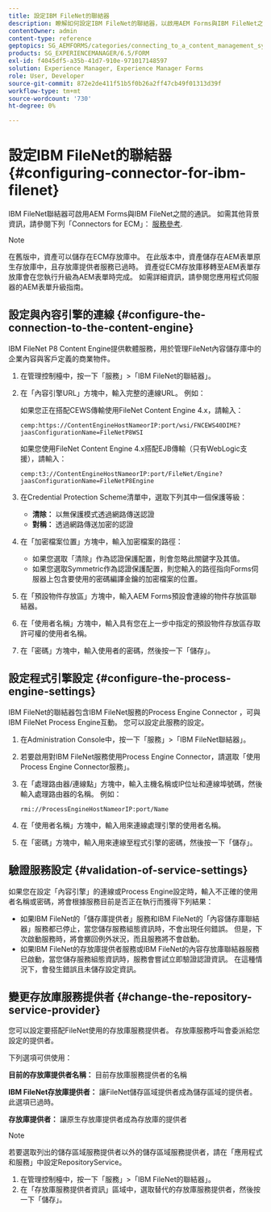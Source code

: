 ```yaml
---
title: 設定IBM FileNet的聯結器
description: 瞭解如何設定IBM FileNet的聯結器，以啟用AEM Forms與IBM FileNet之間的通訊。
contentOwner: admin
content-type: reference
geptopics: SG_AEMFORMS/categories/connecting_to_a_content_management_system
products: SG_EXPERIENCEMANAGER/6.5/FORM
exl-id: f4045df5-a35b-41d7-910e-971017148597
solution: Experience Manager, Experience Manager Forms
role: User, Developer
source-git-commit: 872e2de411f51b5f0b26a2ff47cb49f01313d39f
workflow-type: tm+mt
source-wordcount: '730'
ht-degree: 0%

---
```


# 設定IBM FileNet的聯結器 {#configuring-connector-for-ibm-filenet}

IBM FileNet聯結器可啟用AEM Forms與IBM FileNet之間的通訊。 如需其他背景資訊，請參閱下列「Connectors for ECM」： [服務參考](https://www.adobe.com/go/learn_aemforms_services_63).

>[!NOTE]
>
>在舊版中，資產可以儲存在ECM存放庫中。 在此版本中，資產儲存在AEM表單原生存放庫中，且存放庫提供者服務已過時。 資產從ECM存放庫移轉至AEM表單存放庫會在您執行升級為AEM表單時完成。 如需詳細資訊，請參閱您應用程式伺服器的AEM表單升級指南。

## 設定與內容引擎的連線 {#configure-the-connection-to-the-content-engine}

IBM FileNet P8 Content Engine提供軟體服務，用於管理FileNet內容儲存庫中的企業內容與客戶定義的商業物件。

1. 在管理控制檯中，按一下「服務」>「IBM FileNet的聯結器」。
1. 在「內容引擎URL」方塊中，輸入完整的連線URL。 例如：

   如果您正在搭配CEWS傳輸使用FileNet Content Engine 4.x，請輸入：

   `cemp:https://ContentEngineHostNameorIP:port/wsi/FNCEWS40DIME?jaasConfigurationName=FileNetP8WSI`

   如果您使用FileNet Content Engine 4.x搭配EJB傳輸（只有WebLogic支援），請輸入：

   `cemp:t3://ContentEngineHostNameorIP:port/FileNet/Engine?jaasConfigurationName=FileNetP8Engine`

1. 在Credential Protection Scheme清單中，選取下列其中一個保護等級：

   * **清除：** 以無保護模式透過網路傳送認證
   * **對稱：** 透過網路傳送加密的認證

1. 在「加密檔案位置」方塊中，輸入加密檔案的路徑：

   * 如果您選取「清除」作為認證保護配置，則會忽略此關鍵字及其值。
   * 如果您選取Symmetric作為認證保護配置，則您輸入的路徑指向Forms伺服器上包含要使用的密碼編譯金鑰的加密檔案的位置。

1. 在「預設物件存放區」方塊中，輸入AEM Forms預設會連線的物件存放區聯結器。
1. 在「使用者名稱」方塊中，輸入具有您在上一步中指定的預設物件存放區存取許可權的使用者名稱。
1. 在「密碼」方塊中，輸入使用者的密碼，然後按一下「儲存」。

## 設定程式引擎設定 {#configure-the-process-engine-settings}

IBM FileNet的聯結器包含IBM FileNet服務的Process Engine Connector ，可與IBM FileNet Process Engine互動。 您可以設定此服務的設定。

1. 在Administration Console中，按一下「服務」>「IBM FileNet聯結器」。
1. 若要啟用對IBM FileNet服務使用Process Engine Connector，請選取「使用Process Engine Connector服務」。
1. 在「處理路由器/連線點」方塊中，輸入主機名稱或IP位址和連線埠號碼，然後輸入處理路由器的名稱。 例如：

   `rmi://ProcessEngineHostNameorIP:port/Name`

1. 在「使用者名稱」方塊中，輸入用來連線處理引擎的使用者名稱。
1. 在「密碼」方塊中，輸入用來連線至程式引擎的密碼，然後按一下「儲存」。

## 驗證服務設定 {#validation-of-service-settings}

如果您在設定「內容引擎」的連線或Process Engine設定時，輸入不正確的使用者名稱或密碼，將會根據服務目前是否正在執行而獲得下列結果：

* 如果IBM FileNet的「儲存庫提供者」服務和IBM FileNet的「內容儲存庫聯結器」服務都已停止，當您儲存服務組態資訊時，不會出現任何錯誤。 但是，下次啟動服務時，將會擲回例外狀況，而且服務將不會啟動。
* 如果IBM FileNet的存放庫提供者服務或IBM FileNet的內容存放庫聯結器服務已啟動，當您儲存服務組態資訊時，服務會嘗試立即驗證認證資訊。 在這種情況下，會發生錯誤且未儲存設定資訊。

## 變更存放庫服務提供者 {#change-the-repository-service-provider}

您可以設定要搭配FileNet使用的存放庫服務提供者。 存放庫服務呼叫會委派給您設定的提供者。

下列選項可供使用：

**目前的存放庫提供者名稱：** 目前存放庫服務提供者的名稱

**IBM FileNet存放庫提供者：** 讓FileNet儲存區域提供者成為儲存區域的提供者。 此選項已過時。

**存放庫提供者：** 讓原生存放庫提供者成為存放庫的提供者

>[!NOTE]
>
>若要選取列出的儲存區域服務提供者以外的儲存區域服務提供者，請在「應用程式和服務」中設定RepositoryService。 <!-- Fix broken link(See Managing Services) -->

1. 在管理控制檯中，按一下「服務」>「IBM FileNet的聯結器」。
1. 在「存放庫服務提供者資訊」區域中，選取替代的存放庫服務提供者，然後按一下「儲存」。
